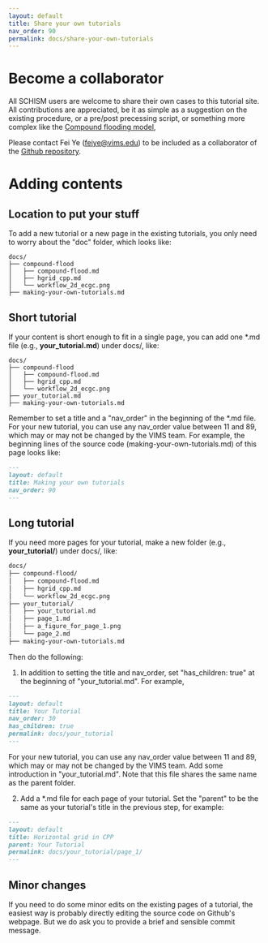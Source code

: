 ```yaml
---
layout: default
title: Share your own tutorials
nav_order: 90
permalink: docs/share-your-own-tutorials
---
```


# Become a collaborator
All SCHISM users are welcome to share their own cases to this tutorial site.
All contributions are appreciated, be it
as simple as a suggestion on the existing procedure,
or a pre/post precessing script,
or something more complex like the [Compound flooding model](../compound-flood#top),

Please contact Fei Ye (feiye@vims.edu) to be included as a collaborator of the [Github repository](https://github.com/feiye-vims/schism-tut).

# Adding contents

## Location to put your stuff

To add a new tutorial or a new page in the existing tutorials, you only need to worry about the "doc" folder,
which looks like:
```
docs/
├── compound-flood
│   ├── compound-flood.md
│   ├── hgrid_cpp.md
│   └── workflow_2d_ecgc.png
├── making-your-own-tutorials.md
```

## Short tutorial

If your content is short enough to fit in a single page, you can add one \*.md file (e.g., **your_tutorial.md**) under docs/, like:
```
docs/
├── compound-flood
│   ├── compound-flood.md
│   ├── hgrid_cpp.md
│   └── workflow_2d_ecgc.png
├── your_tutorial.md
├── making-your-own-tutorials.md
```
Remember to set a title and a "nav_order" in the beginning of the \*.md file.
For your new tutorial, you can use any nav_order value between 11 and 89, which may or may not be changed by the VIMS team.
For example, the beginning lines of the source code (making-your-own-tutorials.md) of this page looks like:
```markdown
---
layout: default
title: Making your own tutorials
nav_order: 90
---
```

## Long tutorial

If you need more pages for your tutorial, make a new folder (e.g., **your_tutorial/**) under docs/, like:
```markdown
docs/
├── compound-flood/
│   ├── compound-flood.md
│   ├── hgrid_cpp.md
│   └── workflow_2d_ecgc.png
├── your_tutorial/
│   ├── your_tutorial.md
│   ├── page_1.md
│   ├── a_figure_for_page_1.png
│   └── page_2.md
├── making-your-own-tutorials.md
```

Then do the following:
1. In addition to setting the  title and nav_order, set "has_children: true" at the beginning of "your_tutorial.md". For example,
```markdown
---
layout: default
title: Your Tutorial
nav_order: 30
has_children: true
permalink: docs/your_tutorial
---
```
For your new tutorial, you can use any nav_order value between 11 and 89, which may or may not be changed by the VIMS team.
Add some introduction in "your_tutorial.md". Note that this file shares the same name as the parent folder.

2. Add a \*.md file for each page of your tutorial. Set the "parent" to be the same as your tutorial's title in the previous step, for example:
```markdown
---
layout: default
title: Horizontal grid in CPP
parent: Your Tutorial
permalink: docs/your_tutorial/page_1/
---
```

## Minor changes
If you need to do some minor edits on the existing pages of a tutorial, the easiest way is probably directly editing the source code on Github's webpage.
But we do ask you to provide a brief and sensible commit message.
